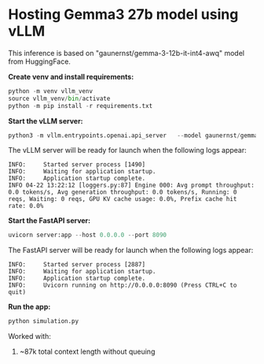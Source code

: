 # Hosting Gemma3 27b model using vLLM #

This inference is based on "gaunernst/gemma-3-12b-it-int4-awq" model from HuggingFace.

**Create venv and install requirements:**
```python
python -m venv vllm_venv
source vllm_venv/bin/activate
python -m pip install -r requirements.txt
```

**Start the vLLM server:**
```python
python3 -m vllm.entrypoints.openai.api_server   --model gaunernst/gemma-3-12b-it-int4-awq --max-model-len 131072   --tensor-parallel-size 2 | grep -Ev "Received request chatcmpl|Added request chatcmpl|HTTP/1.1\" 200 OK"
```
The vLLM server will be ready for launch when the following logs appear:
```
INFO:     Started server process [1490]
INFO:     Waiting for application startup.
INFO:     Application startup complete.
INFO 04-22 13:22:12 [loggers.py:87] Engine 000: Avg prompt throughput: 0.0 tokens/s, Avg generation throughput: 0.0 tokens/s, Running: 0 reqs, Waiting: 0 reqs, GPU KV cache usage: 0.0%, Prefix cache hit rate: 0.0%
```



 **Start the FastAPI server:**
```python
uvicorn server:app --host 0.0.0.0 --port 8090
```

The FastAPI server will be ready for launch when the following logs appear:
```
INFO:     Started server process [2887]
INFO:     Waiting for application startup.
INFO:     Application startup complete.
INFO:     Uvicorn running on http://0.0.0.0:8090 (Press CTRL+C to quit)
```


**Run the app:**
```python
python simulation.py
```


Worked with:
1.  ~87k total context length without queuing
